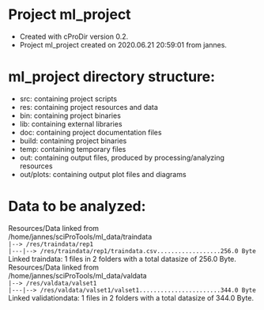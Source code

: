 # Project ml_project
-    Created with cProDir version 0.2.
-    Project ml_project created on 2020.06.21 20:59:01 from jannes.

# ml_project directory structure:
-   src: containing project scripts
-   res: containing project resources and data
-   bin: containing project binaries
-   lib: containing external libraries
-   doc: containing project documentation files
-   build: containing project binaries
-   temp: containing temporary files
-   out: containing output files, produced by processing/analyzing resources
-   out/plots: containing output plot files and diagrams

# Data to be analyzed:
Resources/Data linked from<br>
/home/jannes/sciProTools/ml_data/traindata<br>
``|--> /res/traindata/rep1``<br>
``|---|--> /res/traindata/rep1/traindata.csv..................256.0 Byte``<br>
Linked traindata: 1 files in 2 folders with a total datasize of 256.0 Byte.
Resources/Data linked from<br>
/home/jannes/sciProTools/ml_data/valdata<br>
``|--> /res/valdata/valset1``<br>
``|---|--> /res/valdata/valset1/valset1.......................344.0 Byte``<br>
Linked validationdata: 1 files in 2 folders with a total datasize of 344.0 Byte.

